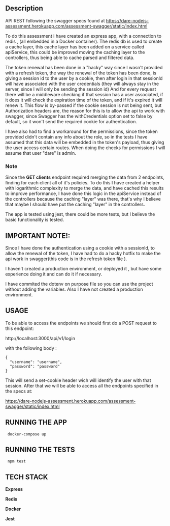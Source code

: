 
## Description

API REST following the swagger specs found at https://dare-nodejs-assessment.herokuapp.com/assessment-swagger/static/index.html

To do this assessment i have created an express app, with a connection to redis , (all embedded in a Docker container).
The redis db is used to create a cache layer, this cache layer has been added on a service called apiService, this could be improved moving the caching layer to the 
controllers, thus being able to cache parsed and filtered data.

The token renewal has been done in a "hacky" way since I wasn't provided with a refresh token, the way the renewal of the token has been done, is giving a session id
to the user by a cookie, then after login in that sessionId will have associated with the user credentials (they will always stay in the server, since I will only be sending the 
session id) And for every request there will be a middleware checking if that session has a user associated, if it does it will check the expiration time of the token,
and if it's expired it will renew it. This flow is by-passed if the cookie session is not being sent, but Authorization headers are, the reason for this is to allow the api to work with swagger, since Swagger has the withCredentials option set to false by default, so it won't send the required cookie for authentication.

I have also had to find a workaround for the permissions, since the token provided didn't contain any info about the role, so in the tests I have assumed that this 
data will be embedded in the token's payload, thus giving the user access certain routes. When doing the checks for permissions I will assume that user "dare" is admin.

### Note

Since the **GET clients** endpoint required merging the data from 2 endpoints, finding for each client all of it's policies. To do this I have created a helper with logarithmic complexity to merge the data, and have cached this results to improve performance, I have done this logic in the apiService instead of the controllers because the caching "layer" was there, that's why I believe that maybe I should have put the caching "layer" in the controllers.


The app is tested using jest, there could be more tests, but I believe the basic functionality is tested.

## IMPORTANT NOTE!:

Since I have done the authentication using a cookie with a sessionId, to allow the renewal of the token, I have had to do a hacky hotfix to make the api work in swagger(this code is in the refresh token file ). 

I haven't created a production environment, or deployed it , but have some experience doing it and can do it if necessary.

I have commited the dotenv on purpose file so you can use the project without adding the variables. Also I have not created a production environment.


## USAGE

To be able to access the endpoints we should first do a POST request to this endpoint:

http://localhost:3000/api/v1/login

with the following body : 
```
{
  "username": "username",
  "password": "password"
}
```

This will send a set-cookie header wich will identify the user with that session.
After that we will be able to access all the endpoints specified in the specs at: 

https://dare-nodejs-assessment.herokuapp.com/assessment-swagger/static/index.html


## RUNNING THE APP

``` docker-compose up```

## RUNNING THE TESTS

``` npm test```

## TECH STACK

**Express**

**Redis**

**Docker**

**Jest**

